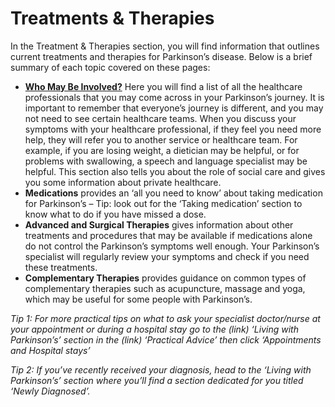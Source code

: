 # Treatments & Therapies
In the Treatment & Therapies section, you will find information that outlines current treatments and therapies for Parkinson’s disease. Below is a brief summary of each topic covered on these pages:

- <a href="/learn/treatment-and-therapies/who-may-be-involved" class="internal-link">**Who May Be Involved?**</a>  Here you will find a list of all the healthcare professionals that you may come across in your Parkinson’s journey. It is important to remember that everyone’s journey is different, and you may not need to see certain healthcare teams. When you discuss your symptoms with your healthcare professional, if they feel you need more help, they will refer you to another service or healthcare team. For example, if you are losing weight, a dietician may be helpful, or for problems with swallowing, a speech and language specialist may be helpful. This section also tells you about the role of social care and gives you some information about private healthcare.
- **Medications** provides an ‘all you need to know’ about taking medication for Parkinson’s – Tip: look out for the ‘Taking medication’ section to know what to do if you have missed a dose.
- **Advanced and Surgical Therapies** gives information about other treatments and procedures that may be available if medications alone do not control the Parkinson’s symptoms well enough. Your Parkinson’s specialist will regularly review your symptoms and check if you need these treatments.
- **Complementary Therapies** provides guidance on common types of complementary therapies such as acupuncture, massage and yoga, which may be useful for some people with Parkinson’s.

_Tip 1: For more practical tips on what to ask your specialist doctor/nurse at your appointment or during a hospital stay go to the (link) ‘Living with Parkinson’s’ section in the (link) ‘Practical Advice’ then click ‘Appointments and Hospital stays’_

_Tip 2: If you’ve recently received your diagnosis, head to the ‘Living with Parkinson’s’ section where you’ll find a section dedicated for you titled ‘Newly Diagnosed’._
